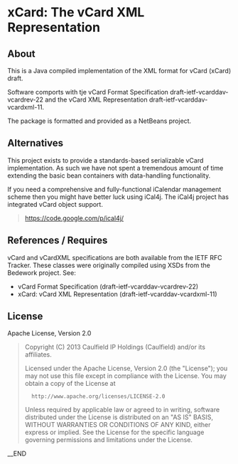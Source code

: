 #  xCard: The vCard XML Representation

## About
This is a Java compiled implementation of the XML format for vCard (xCard) draft.

Software comports with tje vCard Format Specification draft-ietf-vcarddav-vcardrev-22 
and the vCard XML Representation draft-ietf-vcarddav-vcardxml-11.

The package is formatted and provided as a NetBeans project.

## Alternatives

This project exists to provide a standards-based serializable vCard
implementation. As such we have not spent a tremendous amount of time
extending the basic bean containers with data-handling functionality. 

If you need a comprehensive and fully-functional iCalendar management
scheme then you might have better luck using iCal4j. The iCal4j project
has integrated vCard object support.

> https://code.google.com/p/ical4j/

## References / Requires

vCard and vCardXML specifications are both available from the IETF RFC Tracker.
These classes were originally compiled using XSDs from the Bedework project. See:

- vCard Format Specification (draft-ietf-vcarddav-vcardrev-22)
- xCard: vCard XML Representation (draft-ietf-vcarddav-vcardxml-11)

## License

  Apache License, Version 2.0

>  Copyright (C) 2013 Caulfield IP Holdings (Caulfield) and/or its affiliates.
>
>   Licensed under the Apache License, Version 2.0 (the "License");
>   you may not use this file except in compliance with the License.
>   You may obtain a copy of the License at
>
>       http://www.apache.org/licenses/LICENSE-2.0
>
>   Unless required by applicable law or agreed to in writing, software
>   distributed under the License is distributed on an "AS IS" BASIS,
>   WITHOUT WARRANTIES OR CONDITIONS OF ANY KIND, either express or implied.
>   See the License for the specific language governing permissions and
>   limitations under the License.

__END
